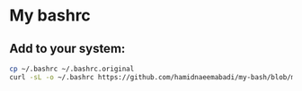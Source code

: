 # My bashrc
## Add to your system:
```bash
cp ~/.bashrc ~/.bashrc.original
curl -sL -o ~/.bashrc https://github.com/hamidnaeemabadi/my-bash/blob/main/bashrc
```
